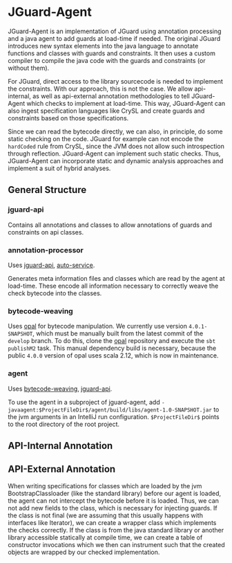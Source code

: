 # JGuard-Agent

JGuard-Agent is an implementation of JGuard using annotation processing and a java agent to add guards at load-time if 
needed. The original JGuard introduces new syntax elements into the java language to annotate functions and classes with
guards and constraints. It then uses a custom compiler to compile the java code with the guards and constraints (or 
without them).

For JGuard, direct access to the library sourcecode is needed to implement the constraints. With our approach, this is 
not the case. We allow api-internal, as well as api-external annotation methodologies to tell JGuard-Agent which checks
to implement at load-time. This way, JGuard-Agent can also ingest specification languages like CrySL and create guards 
and constraints based on those specifications.

Since we can read the bytecode directly, we can also, in principle, do some static checking on the code. JGuard for
example can not encode the `hardCoded` rule from CrySL, since the JVM does not allow such introspection through
reflection. JGuard-Agent can implement such static checks. Thus, JGuard-Agent can incorporate static and dynamic
analysis approaches and implement a suit of hybrid analyses.

## General Structure

### jguard-api

Contains all annotations and classes to allow annotations of guards and constraints on api classes.

### annotation-processor

Uses [jguard-api](#jguard-api), [auto-service](https://github.com/google/auto/tree/main/service).

Generates meta information files and classes which are read by the agent at load-time.
These encode all information necessary to correctly weave the check bytecode into the classes.

### bytecode-weaving

Uses [opal](https://www.opal-project.de/) for bytecode manipulation.
We currently use version `4.0.1-SNAPSHOT`, which must be manually built from the latest commit of the `develop` branch.
To do this, clone the [opal](https://www.opal-project.de/) repository and execute the `sbt publishM2` task.
This manual dependency build is necessary, because the public `4.0.0` version of opal uses scala 2.12, which is now
in maintenance.

### agent

Uses [bytecode-weaving](#bytecode-weaving), [jguard-api](#jguard-api).

To use the agent in a subproject of jguard-agent, add `-javaagent:$ProjectFileDir$/agent/build/libs/agent-1.0-SNAPSHOT.jar` to the jvm
arguments in an IntelliJ run configuration. `$ProjectFileDir$` points to the root directory of the root project.

## API-Internal Annotation



## API-External Annotation

When writing specifications for classes which are loaded by the jvm BootstrapClassloader (like the standard library)
before our agent is loaded, the agent can not intercept the bytecode before it is loaded. Thus, we can not add new
fields to the class, which is necessary for injecting guards. If the class is not final (we are assuming that this
usually happens with interfaces like Iterator), we can create a wrapper class which implements the checks correctly.
If the class is from the java standard library or another library accessible statically at compile time, we can create
a table of constructor invocations which we then can instrument such that the created objects are wrapped by our checked
implementation.
